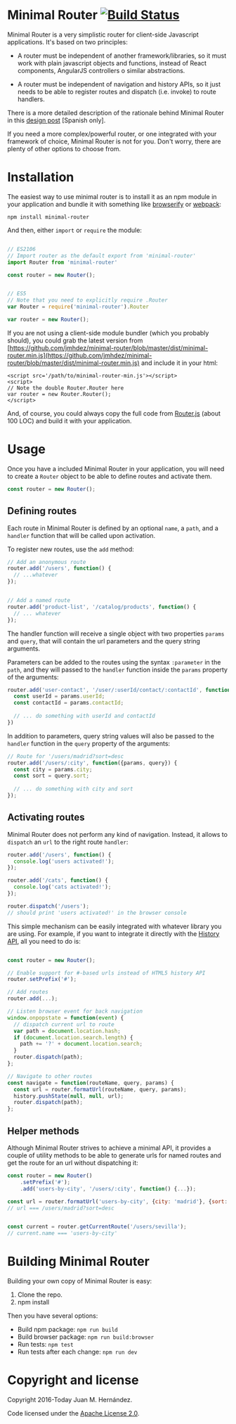 ﻿Minimal Router [![Build Status](https://travis-ci.org/jmhdez/minimal-router.png?branch=master)](https://travis-ci.org/jmhdez/minimal-router)
==============

Minimal Router is a very simplistic router for client-side Javascript applications. It's based on two principles:

* A router must be independent of another framework/libraries, so it must work with plain javascript objects and functions, instead of React components, AngularJS controllers o similar abstractions.

* A router must be independent of navigation and history APIs, so it just needs to be able to register routes and dispatch (i.e. invoke) to route handlers.

There is a more detailed description of the rationale behind Minimal Router in this [design post](http://blog.koalite.com/2016/03/disenando-un-router-para-aplicaciones-spa/) [Spanish only].

If you need a more complex/powerful router, or one integrated with your framework of choice, Minimal Router is not for you. Don't worry, there are plenty of other options to choose from.

Installation
============

The easiest way to use minimal router is to install it as an npm module in your application and bundle it with something like [browserify](http://browserify.org) or [webpack](https://webpack.github.io):

```
npm install minimal-router
```

And then, either `import` or `require` the module:

```javascript

// ES2106
// Import router as the default export from 'minimal-router'
import Router from 'minimal-router'

const router = new Router();


// ES5
// Note that you need to explicitly require .Router
var Router = require('minimal-router').Router

var router = new Router();

```

If you are not using a client-side module bundler (which you probably should), you could  grab the latest version from [https://github.com/jmhdez/minimal-router/blob/master/dist/minimal-router.min.js](https://github.com/jmhdez/minimal-router/blob/master/dist/minimal-router.min.js) and include it in your html:

```
<script src='/path/to/minimal-router-min.js'></script>
<script>
// Note the double Router.Router here
var router = new Router.Router();
</script>
```

And, of course, you could always copy the full code from [Router.js](https://github.com/jmhdez/minimal-router/blob/master/src/Router.js) (about 100 LOC) and build it with your application.


Usage
=====

Once you have a included Minimal Router in your application, you will need to create a `Router` object to be able to define routes and activate them.

```javascript
const router = new Router();
```

Defining routes
---------------

Each route in Minimal Router is defined by an optional `name`, a `path`, and a `handler` function that will be called upon activation.

To register new routes, use the `add` method:

```javascript
// Add an anonymous route
router.add('/users', function() {
  // ...whatever
});


// Add a named route
router.add('product-list', '/catalog/products', function() {
  // ... whatever
});
```

The handler function will receive a single object with two properties `params` and `query`, that will contain the url parameters and the query string arguments.

Parameters can be added to the routes using the syntax `:parameter` in the `path`, and they will passed to the `handler` function inside the `params` property of the arguments:

```javascript
router.add('user-contact', '/user/:userId/contact/:contactId', function({params}) {
  const userId = params.userId;
  const contactId = params.contactId;
  
  // ... do something with userId and contactId
})
```

In addition to parameters, query string values will also be passed to the `handler` function in the `query` property of the arguments:

```javascript
// Route for '/users/madrid?sort=desc
router.add('/users/:city', function({params, query}) {
  const city = params.city;
  const sort = query.sort;
  
  // ... do something with city and sort
});

```

Activating routes
-----------------

Minimal Router does not perform any kind of navigation. Instead, it allows to `dispatch` an `url` to the right route `handler`:

```javascript
router.add('/users', function() {
  console.log('users activated!');
});

router.add('/cats', function() {
  console.log('cats activated!');
});

router.dispatch('/users');
// should print 'users activated!' in the browser console
```

This simple mechanism can be easily integrated with whatever library you are using. For example, if you want to integrate it directly with the [History API](https://developer.mozilla.org/en/docs/Web/API/History), all you need to do is:

```javascript

const router = new Router();

// Enable support for #-based urls instead of HTML5 history API
router.setPrefix('#');

// Add routes
router.add(...);

// Listen browser event for back navigation
window.onpopstate = function(event) {
  // dispatch current url to route
  var path = document.location.hash;
  if (document.location.search.length) {
    path += '?' + document.location.search;
  }
  router.dispatch(path);
};

// Navigate to other routes
const navigate = function(routeName, query, params) {
  const url = router.formatUrl(routeName, query, params);
  history.pushState(null, null, url);
  router.dispatch(path);
};
```

Helper methods
--------------

Although Minimal Router strives to achieve a minimal API, it provides a couple of utility methods to be able to generate urls for named routes and get the route for an url without dispatching it:

```javascript
const router = new Router()
	.setPrefix('#');
	.add('users-by-city', '/users/:city', function() {...});

const url = router.formatUrl('users-by-city', {city: 'madrid'}, {sort: 'desc'});
// url === /users/madrid?sort=desc


const current = router.getCurrentRoute('/users/sevilla');
// current.name === 'users-by-city'
```

Building Minimal Router
=======================

Building your own copy of Minimal Router is easy:

1. Clone the repo.
2. npm install 


Then you have several options:

* Build npm package: `npm run build`
* Build browser package: `npm run build:browser`
* Run tests: `npm test`
* Run tests after each change: `npm run dev`

Copyright and license
=====================

Copyright 2016-Today Juan M. Hernández.

Code licensed under the [Apache License 2.0](http://www.apache.org/licenses/LICENSE-2.0).

